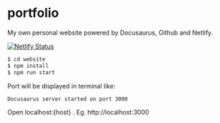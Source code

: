 # portfolio

My own personal website powered by Docusaurus, Github and Netlify.

[![Netlify Status](https://api.netlify.com/api/v1/badges/2b6bdf95-965e-4807-9eb6-8c01ddcbb8bf/deploy-status)](https://app.netlify.com/sites/dreamy-shockley-6f69c2/deploys)

```bash
$ cd website
$ npm install
$ npm run start
```

Port will be displayed in terminal like:

```
Docusaurus server started on port 3000
```

Open localhost:{host} . Eg. http://localhost:3000